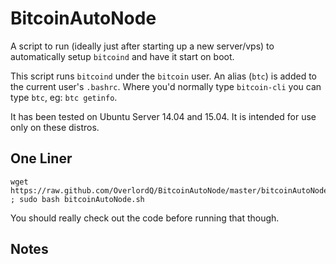 BitcoinAutoNode
===============

A script to run (ideally just after starting up a new server/vps) to automatically setup `bitcoind` and have it start on boot.

This script runs `bitcoind` under the `bitcoin` user. An alias (`btc`) is added to the current user's `.bashrc`. Where you'd normally type `bitcoin-cli` you can type `btc`, eg: `btc getinfo`.

It has been tested on Ubuntu Server 14.04 and 15.04. It is intended for use only on these distros.

One Liner
---------

    wget https://raw.github.com/OverlordQ/BitcoinAutoNode/master/bitcoinAutoNode.sh ; sudo bash bitcoinAutoNode.sh

You should really check out the code before running that though.


Notes
-----

